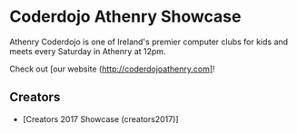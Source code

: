# Coderdojo Athenry Showcase

Athenry Coderdojo is one of Ireland's premier computer clubs for kids and meets every Saturday in Athenry at 12pm.

Check out [our website (http://coderdojoathenry.com]!

## Creators
- [Creators 2017 Showcase (creators2017)]


